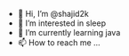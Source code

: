 - 👋 Hi, I’m @shajid2k
- 👀 I’m interested in sleep
- 🌱 I’m currently learning java
- 📫 How to reach me ...

<!---
shajid2k/shajid2k is a ✨ special ✨ repository because its `README.md` (this file) appears on your GitHub profile.
You can click the Preview link to take a look at your changes.
--->
